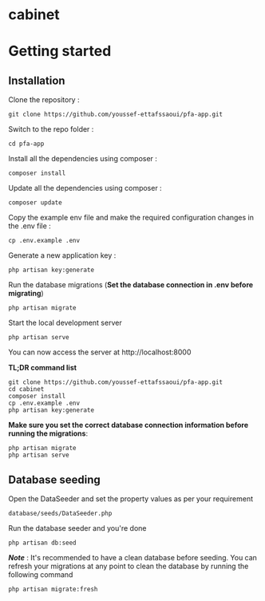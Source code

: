 # cabinet

# Getting started

## Installation

Clone the repository :

    git clone https://github.com/youssef-ettafssaoui/pfa-app.git

Switch to the repo folder :

    cd pfa-app

Install all the dependencies using composer :

    composer install

Update all the dependencies using composer :

    composer update

Copy the example env file and make the required configuration changes in the .env file :

    cp .env.example .env

Generate a new application key :

    php artisan key:generate

Run the database migrations (**Set the database connection in .env before migrating**)

    php artisan migrate

Start the local development server

    php artisan serve

You can now access the server at http://localhost:8000

**TL;DR command list**

    git clone https://github.com/youssef-ettafssaoui/pfa-app.git
    cd cabinet
    composer install
    cp .env.example .env
    php artisan key:generate

**Make sure you set the correct database connection information before running the migrations**:

    php artisan migrate
    php artisan serve

## Database seeding

Open the DataSeeder and set the property values as per your requirement

    database/seeds/DataSeeder.php

Run the database seeder and you're done

    php artisan db:seed

**_Note_** : It's recommended to have a clean database before seeding. You can refresh your migrations at any point to clean the database by running the following command

    php artisan migrate:fresh
